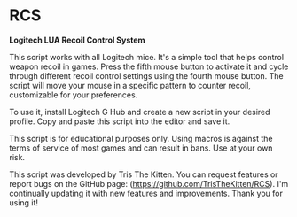 # RCS
**Logitech LUA Recoil Control System**

This script works with all Logitech mice. It's a simple tool that helps control weapon recoil in games. Press the fifth mouse button to activate it and cycle through different recoil control settings using the fourth mouse button. The script will move your mouse in a specific pattern to counter recoil, customizable for your preferences.

To use it, install Logitech G Hub and create a new script in your desired profile. Copy and paste this script into the editor and save it.

This script is for educational purposes only. Using macros is against the terms of service of most games and can result in bans. Use at your own risk.

This script was developed by Tris The Kitten. You can request features or report bugs on the GitHub page: (https://github.com/TrisTheKitten/RCS). I'm continually updating it with new features and improvements. Thank you for using it!
